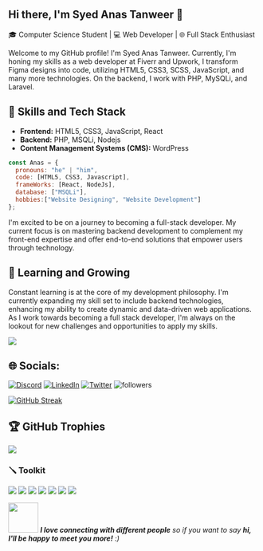 ## Hi there, I'm Syed Anas Tanweer 👋

🎓 Computer Science Student | 💻 Web Developer | 🌐 Full Stack Enthusiast

Welcome to my GitHub profile! I'm Syed Anas Tanweer. Currently, I'm honing my skills as a web developer at Fiverr and Upwork,
I transform Figma designs into code, utilizing HTML5, CSS3, SCSS, JavaScript, and many more technologies. On the backend, I work with PHP, MySQLi, and Laravel.

## 🚀 Skills and Tech Stack

- **Frontend:** HTML5, CSS3, JavaScript, React
- **Backend:** PHP, MSQLi, Nodejs
- **Content Management Systems (CMS):** WordPress

```javascript
const Anas = {
  pronouns: "he" | "him",
  code: [HTML5, CSS3, Javascript],
  frameWorks: [React, NodeJs],
  database: ["MSQLi"],
  hobbies:["Website Designing", "Website Development"]
};
```

I'm excited to be on a journey to becoming a full-stack developer. My current focus is on mastering backend development to complement my front-end expertise and offer end-to-end solutions that empower users through technology.

## 🌱 Learning and Growing

Constant learning is at the core of my development philosophy. I'm currently expanding my skill set to include backend technologies, enhancing my ability to create dynamic and data-driven web applications. As I work towards becoming a full stack developer, I'm always on the lookout for new challenges and opportunities to apply my skills.

[![](https://visitcount.itsvg.in/api?id=syedanastanweer&label=Profile%20Views&color=0&icon=5&pretty=true)](https://visitcount.itsvg.in)

## 🌐 Socials:
[![Discord](https://img.shields.io/badge/Discord-%237289DA.svg?logo=discord&logoColor=white)](https://discord.gg/JyPU2Rf6) [![LinkedIn](https://img.shields.io/badge/LinkedIn-%230077B5.svg?logo=linkedin&logoColor=white)](https://linkedin.com/in/syedanastanweer) [![Twitter](https://img.shields.io/badge/Twitter-%231DA1F2.svg?logo=Twitter&logoColor=white)](https://twitter.com/syedanastanweer) <img alt="followers" src="https://img.shields.io/github/followers/syedanastanweer?label=Followers&style=social">

[![GitHub Streak](https://streak-stats.demolab.com?user=syedanastanweer&theme=dark)](https://git.io/streak-stats)

## 🏆 GitHub Trophies
![](https://github-profile-trophy.vercel.app/?username=syedanastanweer)

### 🪛 Toolkit
<img src="https://img.shields.io/badge/HTML5-E34F26?style=for-the-badge&logo=html5&logoColor=white"> <img src="https://img.shields.io/badge/CSS3-1572B6?style=for-the-badge&logo=css3&logoColor=white"> <img src="https://img.shields.io/badge/Bootstrap-563D7C?style=for-the-badge&logo=bootstrap&logoColor=white"> <img src="https://img.shields.io/badge/JavaScript-F7DF1E?style=for-the-badge&logo=JavaScript&logoColor=white"> <img src="https://img.shields.io/badge/React-20232A?style=for-the-badge&logo=react&logoColor=61DAFB"> <img src="https://img.shields.io/badge/Node.js-43853D?style=for-the-badge&logo=node.js&logoColor=white "> <img src="https://img.shields.io/badge/npm-CB3837?style=for-the-badge&logo=npm&logoColor=white">
  
<img src="https://media.giphy.com/media/LnQjpWaON8nhr21vNW/giphy.gif" width="60"> <em><b>I love connecting with different people</b> so if you want to say <b>hi, I'll be happy to meet you more!</b> :)</em>
